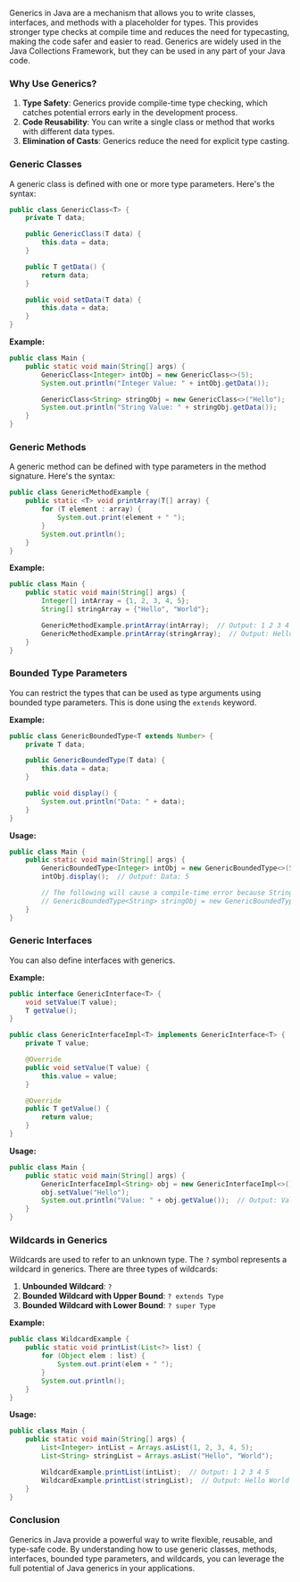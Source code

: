 Generics in Java are a mechanism that allows you to write classes, interfaces, and methods with a placeholder for types. This provides stronger type checks at compile time and reduces the need for typecasting, making the code safer and easier to read. Generics are widely used in the Java Collections Framework, but they can be used in any part of your Java code.

### Why Use Generics?

1. **Type Safety**: Generics provide compile-time type checking, which catches potential errors early in the development process.
2. **Code Reusability**: You can write a single class or method that works with different data types.
3. **Elimination of Casts**: Generics reduce the need for explicit type casting.

### Generic Classes

A generic class is defined with one or more type parameters. Here's the syntax:

```java
public class GenericClass<T> {
    private T data;

    public GenericClass(T data) {
        this.data = data;
    }

    public T getData() {
        return data;
    }

    public void setData(T data) {
        this.data = data;
    }
}
```

**Example:**

```java
public class Main {
    public static void main(String[] args) {
        GenericClass<Integer> intObj = new GenericClass<>(5);
        System.out.println("Integer Value: " + intObj.getData());

        GenericClass<String> stringObj = new GenericClass<>("Hello");
        System.out.println("String Value: " + stringObj.getData());
    }
}
```

### Generic Methods

A generic method can be defined with type parameters in the method signature. Here's the syntax:

```java
public class GenericMethodExample {
    public static <T> void printArray(T[] array) {
        for (T element : array) {
            System.out.print(element + " ");
        }
        System.out.println();
    }
}
```

**Example:**

```java
public class Main {
    public static void main(String[] args) {
        Integer[] intArray = {1, 2, 3, 4, 5};
        String[] stringArray = {"Hello", "World"};

        GenericMethodExample.printArray(intArray);  // Output: 1 2 3 4 5
        GenericMethodExample.printArray(stringArray);  // Output: Hello World
    }
}
```

### Bounded Type Parameters

You can restrict the types that can be used as type arguments using bounded type parameters. This is done using the `extends` keyword.

**Example:**

```java
public class GenericBoundedType<T extends Number> {
    private T data;

    public GenericBoundedType(T data) {
        this.data = data;
    }

    public void display() {
        System.out.println("Data: " + data);
    }
}
```

**Usage:**

```java
public class Main {
    public static void main(String[] args) {
        GenericBoundedType<Integer> intObj = new GenericBoundedType<>(5);
        intObj.display();  // Output: Data: 5

        // The following will cause a compile-time error because String is not a subtype of Number
        // GenericBoundedType<String> stringObj = new GenericBoundedType<>("Hello");
    }
}
```

### Generic Interfaces

You can also define interfaces with generics.

**Example:**

```java
public interface GenericInterface<T> {
    void setValue(T value);
    T getValue();
}

public class GenericInterfaceImpl<T> implements GenericInterface<T> {
    private T value;

    @Override
    public void setValue(T value) {
        this.value = value;
    }

    @Override
    public T getValue() {
        return value;
    }
}
```

**Usage:**

```java
public class Main {
    public static void main(String[] args) {
        GenericInterfaceImpl<String> obj = new GenericInterfaceImpl<>();
        obj.setValue("Hello");
        System.out.println("Value: " + obj.getValue());  // Output: Value: Hello
    }
}
```

### Wildcards in Generics

Wildcards are used to refer to an unknown type. The `?` symbol represents a wildcard in generics. There are three types of wildcards:

1. **Unbounded Wildcard**: `?`
2. **Bounded Wildcard with Upper Bound**: `? extends Type`
3. **Bounded Wildcard with Lower Bound**: `? super Type`

**Example:**

```java
public class WildcardExample {
    public static void printList(List<?> list) {
        for (Object elem : list) {
            System.out.print(elem + " ");
        }
        System.out.println();
    }
}
```

**Usage:**

```java
public class Main {
    public static void main(String[] args) {
        List<Integer> intList = Arrays.asList(1, 2, 3, 4, 5);
        List<String> stringList = Arrays.asList("Hello", "World");

        WildcardExample.printList(intList);  // Output: 1 2 3 4 5
        WildcardExample.printList(stringList);  // Output: Hello World
    }
}
```

### Conclusion

Generics in Java provide a powerful way to write flexible, reusable, and type-safe code. By understanding how to use generic classes, methods, interfaces, bounded type parameters, and wildcards, you can leverage the full potential of Java generics in your applications.